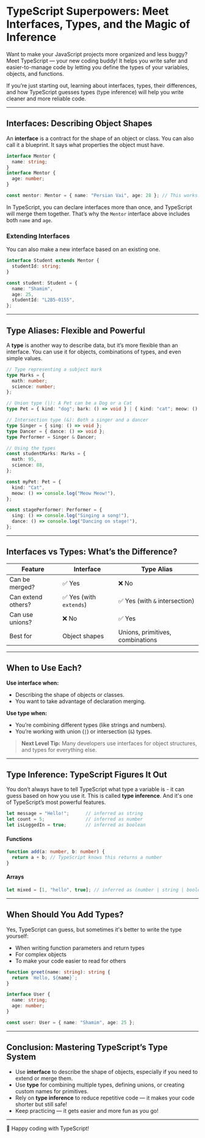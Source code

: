 # TypeScript Superpowers: Meet Interfaces, Types, and the Magic of Inference

Want to make your JavaScript projects more organized and less buggy? Meet TypeScript — your new coding buddy! It helps you write safer and easier-to-manage code by letting you define the types of your variables, objects, and functions.

If you’re just starting out, learning about interfaces, types, their differences, and how TypeScript guesses types (type inference) will help you write cleaner and more reliable code.

---

## Interfaces: Describing Object Shapes

An **interface** is a contract for the shape of an object or class. You can also call it a blueprint. It says what properties the object must have.

```ts
interface Mentor {
  name: string;
}
interface Mentor {
  age: number;
}

const mentor: Mentor = { name: "Persian Vai", age: 28 }; // This works!
```

In TypeScript, you can declare interfaces more than once, and TypeScript will merge them together. That’s why the `Mentor` interface above includes both `name` and `age`.

### Extending Interfaces

You can also make a new interface based on an existing one.

```ts
interface Student extends Mentor {
  studentId: string;
}

const student: Student = {
  name: "Shamim",
  age: 25,
  studentId: "L2B5-0155",
};
```

---

## Type Aliases: Flexible and Powerful

A **type** is another way to describe data, but it’s more flexible than an interface. You can use it for objects, combinations of types, and even simple values.

```ts
// Type representing a subject mark
type Marks = {
  math: number;
  science: number;
};

// Union type (|): A Pet can be a Dog or a Cat
type Pet = { kind: "dog"; bark: () => void } | { kind: "cat"; meow: () => void };

// Intersection type (&): Both a singer and a dancer
type Singer = { sing: () => void };
type Dancer = { dance: () => void };
type Performer = Singer & Dancer;

// Using the types
const studentMarks: Marks = {
  math: 95,
  science: 88,
};

const myPet: Pet = {
  kind: "Cat",
  meow: () => console.log("Meow Meow!"),
};

const stagePerformer: Performer = {
  sing: () => console.log("Singing a song!"),
  dance: () => console.log("Dancing on stage!"),
};
```

---

## Interfaces vs Types: What’s the Difference?

| Feature             | Interface               | Type Alias                    |
|---------------------|-------------------------|-------------------------------|
| Can be merged?      | ✅ Yes                  | ❌ No                         |
| Can extend others?  | ✅ Yes (with `extends`) | ✅ Yes (with `&` intersection)|
| Can use unions?     | ❌ No                   | ✅ Yes                       |
| Best for           | Object shapes           | Unions, primitives, combinations |

---

## When to Use Each?

**Use interface when:**

- Describing the shape of objects or classes.
- You want to take advantage of declaration merging.

**Use type when:**

- You’re combining different types (like strings and numbers).
- You’re working with union (`|`) or intersection (`&`) types.

> **Next Level Tip:** Many developers use interfaces for object structures, and types for everything else.

---

## Type Inference: TypeScript Figures It Out

You don’t always have to tell TypeScript what type a variable is - it can guess based on how you use it. This is called **type inference**. And it's one of TypeScript’s most powerful features.

```ts
let message = "Hello!";      // inferred as string
let count = 5;               // inferred as number
let isLoggedIn = true;       // inferred as boolean
```

#### Functions

```ts
function add(a: number, b: number) {
  return a + b; // TypeScript knows this returns a number
}
```

#### Arrays

```ts
let mixed = [1, "hello", true]; // inferred as (number | string | boolean)[]
```

---

## When Should You Add Types?

Yes, TypeScript can guess, but sometimes it's better to write the type yourself:

- When writing function parameters and return types
- For complex objects
- To make your code easier to read for others

```ts
function greet(name: string): string {
  return `Hello, ${name}`;
}

interface User {
  name: string;
  age: number;
}

const user: User = { name: "Shamim", age: 25 };
```

---

## Conclusion: Mastering TypeScript’s Type System

- Use **interface** to describe the shape of objects, especially if you need to extend or merge them.
- Use **type** for combining multiple types, defining unions, or creating custom names for primitives.
- Rely on **type inference** to reduce repetitive code — it makes your code shorter but still safe!
- Keep practicing — it gets easier and more fun as you go!

---

🎉 Happy coding with TypeScript!
